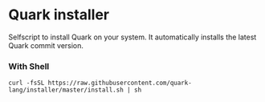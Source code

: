 # Quark installer

Selfscript to install Quark on your system.
It automatically installs the latest Quark commit version.

### With Shell
```
curl -fsSL https://raw.githubusercontent.com/quark-lang/installer/master/install.sh | sh
```